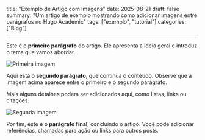 title: "Exemplo de Artigo com Imagens"
date: 2025-08-21
draft: false
summary: "Um artigo de exemplo mostrando como adicionar imagens entre parágrafos no Hugo Academic"
tags: ["exemplo", "tutorial"]
categories: ["Blog"]

---

Este é o **primeiro parágrafo** do artigo. Ele apresenta a ideia geral e introduz o tema que vamos abordar.

![Primeira imagem](/media/imagem1.jpg)

Aqui está o **segundo parágrafo**, que continua o conteúdo. Observe que a imagem acima aparece entre o primeiro e o segundo parágrafo.

Mais alguns detalhes podem ser adicionados aqui, como listas, links ou citações.

![Segunda imagem](/media/imagem2.jpg)

Por fim, este é o **parágrafo final**, concluindo o artigo. Você pode adicionar referências, chamadas para ação ou links para outros posts.
